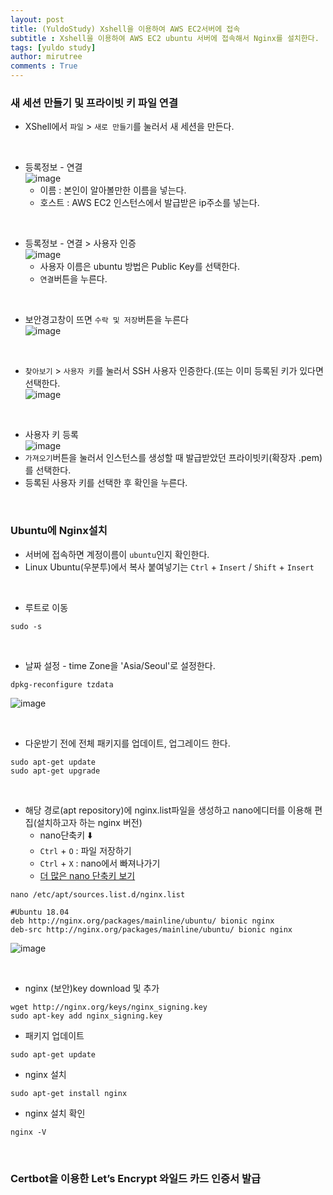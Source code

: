 ```yaml
---
layout: post
title: (YuldoStudy) Xshell을 이용하여 AWS EC2서버에 접속
subtitle : Xshell을 이용하여 AWS EC2 ubuntu 서버에 접속해서 Nginx를 설치한다.
tags: [yuldo study]
author: mirutree
comments : True
---
```


### 새 세션 만들기 및 프라이빗 키 파일 연결
 - XShell에서 `파일` > `새로 만들기`를 눌러서 새 세션을 만든다.
   
&nbsp;&nbsp;
 - 등록정보 - 연결   
![image](https://user-images.githubusercontent.com/63778557/147436634-98126f45-ca20-4ee3-b3a5-b35dc4256fe3.png)
    - 이름 : 본인이 알아볼만한 이름을 넣는다.
    - 호스트 : AWS EC2 인스턴스에서 발급받은 ip주소를 넣는다.
   
&nbsp;&nbsp;
 - 등록정보 - 연결 > 사용자 인증   
![image](https://user-images.githubusercontent.com/63778557/147436716-249fb60c-45f0-45a7-875b-dbef433b41e9.png)   
    - 사용자 이름은 ubuntu 방법은 Public Key를 선택한다.
    - `연결`버튼을 누른다.
   
&nbsp;&nbsp;
 - 보안경고창이 뜨면 `수락 및 저장`버튼을 누른다   
![image](https://user-images.githubusercontent.com/63778557/147436770-26a4347e-3540-40b3-bac8-18419ac2a42d.png)   
   
&nbsp;&nbsp;
 - `찾아보기` > `사용자 키`를 눌러서 SSH 사용자 인증한다.(또는 이미 등록된 키가 있다면 선택한다.   
![image](https://user-images.githubusercontent.com/63778557/147436855-6118646e-9600-4f99-aaa2-a7241d45b346.png)   
   
&nbsp;&nbsp;
 - 사용자 키 등록   
![image](https://user-images.githubusercontent.com/63778557/147436911-ee5b3f89-3f5d-4067-a734-3d904c719e72.png)   
 - `가져오기`버튼을 눌러서 인스턴스를 생성할 때 발급받았던 프라이빗키(확장자 .pem)를 선택한다.
 - 등록된 사용자 키를 선택한 후 확인을 누른다.   
   
&nbsp;&nbsp;

### Ubuntu에 Nginx설치
 - 서버에 접속하면 계정이름이 `ubuntu`인지 확인한다.
 - Linux Ubuntu(우분투)에서 복사 붙여넣기는 `Ctrl` + `Insert` / `Shift` + `Insert`
      
&nbsp;&nbsp;
 - 루트로 이동
 ```
 sudo -s 
 ```
    
 &nbsp;&nbsp;
 - 날짜 설정 - time Zone을 'Asia/Seoul'로 설정한다.
 ```
 dpkg-reconfigure tzdata
 ```
 ![image](https://user-images.githubusercontent.com/63778557/147440782-9fcb5958-dfee-46b2-945a-23b4a916f31f.png)   
    
&nbsp;&nbsp;
  - 다운받기 전에 전체 패키지를 업데이트, 업그레이드 한다.
```
sudo apt-get update
sudo apt-get upgrade
```
      
&nbsp;&nbsp;
 - 해당 경로(apt repository)에 nginx.list파일을 생성하고 nano에디터를 이용해 편집(설치하고자 하는 nginx 버전)
    - nano단축키 ⬇️
    - `Ctrl` + `O` : 파일 저장하기
    - `Ctrl` + `X` : nano에서 빠져나가기
    - [더 많은 nano 단축키 보기](https://www.nano-editor.org/dist/latest/cheatsheet.html)

```
nano /etc/apt/sources.list.d/nginx.list
```  
```
#Ubuntu 18.04
deb http://nginx.org/packages/mainline/ubuntu/ bionic nginx
deb-src http://nginx.org/packages/mainline/ubuntu/ bionic nginx
```
![image](https://user-images.githubusercontent.com/63778557/147446357-f746f94c-94be-4be6-b219-dae87bc5f92f.png)  
   
&nbsp;&nbsp;

 - nginx (보안)key download 및 추가
 ```
wget http://nginx.org/keys/nginx_signing.key
sudo apt-key add nginx_signing.key
```
 - 패키지 업데이트
```
sudo apt-get update
```
 - nginx 설치
```
sudo apt-get install nginx
```
 - nginx 설치 확인
```
nginx -V
```
   
&nbsp;&nbsp;

### Certbot을 이용한 Let’s Encrypt 와일드 카드 인증서 발급



  





















